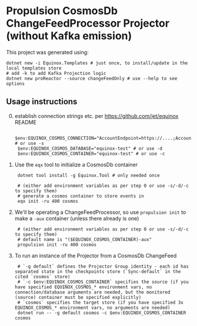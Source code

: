 # Propulsion CosmosDb ChangeFeedProcessor Projector (without Kafka emission)

This project was generated using:

    dotnet new -i Equinox.Templates # just once, to install/update in the local templates store
    # add -k to add Kafka Projection logic
    dotnet new proReactor --source changeFeedOnly # use --help to see options

## Usage instructions

0. establish connection strings etc. per https://github.com/jet/equinox README

        $env:EQUINOX_COSMOS_CONNECTION="AccountEndpoint=https://....;AccountKey=....=;" # or use -s
        $env:EQUINOX_COSMOS_DATABASE="equinox-test" # or use -d
        $env:EQUINOX_COSMOS_CONTAINER="equinox-test" # or use -c

1. Use the `eqx` tool to initialize a CosmosDb container

        dotnet tool install -g Equinox.Tool # only needed once

        # (either add environment variables as per step 0 or use -s/-d/-c to specify them)
        # generate a cosmos container to store events in
        eqx init -ru 400 cosmos

2. We'll be operating a ChangeFeedProcessor, so use `propulsion init` to make a `-aux` container (unless there already is one)

        # (either add environment variables as per step 0 or use -s/-d/-c to specify them)
        # default name is "($EQUINOX_COSMOS_CONTAINER)-aux"
        propulsion init -ru 400 cosmos

3. To run an instance of the Projector from a CosmosDb ChangeFeed

        # `-g default` defines the Projector Group identity - each id has separated state in the checkpoints store (`Sync-default` in the cited `cosmos` store)
        # `-c $env:EQUINOX_COSMOS_CONTAINER` specifies the source (if you have specified EQUINOX_COSMOS_* environment vars, no connection/database arguments are needed, but the monitored (source) container must be specified explicitly)
        # `cosmos` specifies the target store (if you have specified 3x EQUINOX_COSMOS_* environment vars, no arguments are needed)
        dotnet run -- -g default cosmos -c $env:EQUINOX_COSMOS_CONTAINER  cosmos
